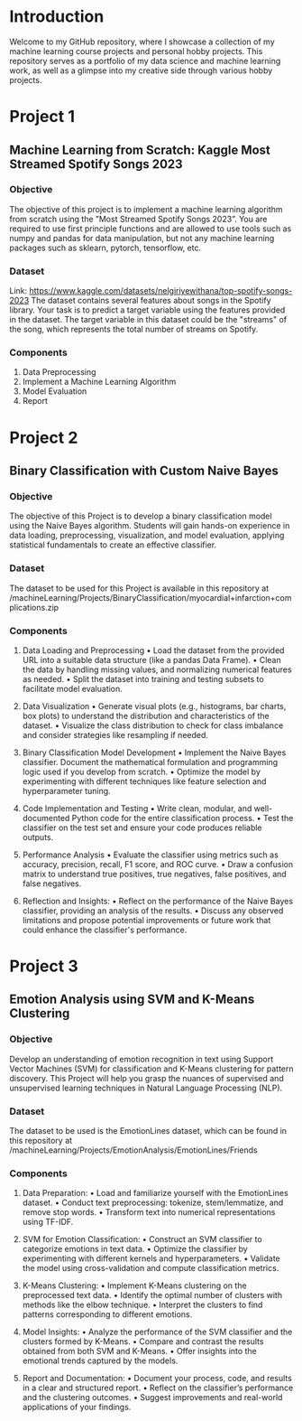 # **Introduction**
Welcome to my GitHub repository, where I showcase a collection of my machine learning course projects and personal hobby projects. This repository serves as a portfolio of my data science and machine learning work, as well as a glimpse into my creative side through various hobby projects.

# **Project 1**

## **Machine Learning from Scratch: Kaggle Most Streamed Spotify Songs 2023**

### **Objective**

The objective of this project is to implement a machine learning algorithm
from scratch using the ”Most Streamed Spotify Songs 2023”. You are required
to use first principle functions and are allowed to use tools such as numpy
and pandas for data manipulation, but not any machine learning packages
such as sklearn, pytorch, tensorflow, etc.

### **Dataset**

Link: https://www.kaggle.com/datasets/nelgiriyewithana/top-spotify-songs-2023
The dataset contains several features about songs in the Spotify library. Your task is to predict a target variable using the features provided in the dataset. The target variable in this dataset could be the "streams" of the song, which represents the total number of streams on Spotify.

### **Components**

1. Data Preprocessing
2. Implement a Machine Learning Algorithm
3. Model Evaluation
4. Report


# **Project 2**

## **Binary Classification with Custom Naive Bayes**

### **Objective**

The objective of this Project is to develop a binary classification model using the Naive Bayes algorithm. Students will gain hands-on experience in data loading, preprocessing, visualization, and model evaluation, applying statistical fundamentals to create an effective classifier.

### **Dataset**

The dataset to be used for this Project is available in this repository at /machineLearning/Projects/BinaryClassification/myocardial+infarction+complications.zip


### **Components**

1. Data Loading and Preprocessing
•	Load the dataset from the provided URL into a suitable data structure (like a pandas Data Frame).
•	Clean the data by handling missing values, and normalizing numerical features as needed.
•	Split the dataset into training and testing subsets to facilitate model evaluation.

2. Data Visualization
•	Generate visual plots (e.g., histograms, bar charts, box plots) to understand the distribution and characteristics of the dataset.
•	Visualize the class distribution to check for class imbalance and consider strategies like resampling if needed.

3. Binary Classification Model Development
•	Implement the Naive Bayes classifier. Document the mathematical formulation and programming logic used if you develop from scratch.
•	Optimize the model by experimenting with different techniques like feature selection and hyperparameter tuning.

4. Code Implementation and Testing
•	Write clean, modular, and well-documented Python code for the entire classification process.
•	Test the classifier on the test set and ensure your code produces reliable outputs.

5. Performance Analysis
•	Evaluate the classifier using metrics such as accuracy, precision, recall, F1 score, and ROC curve.
•	Draw a confusion matrix to understand true positives, true negatives, false positives, and false negatives.

6. Reflection and Insights: 
•	Reflect on the performance of the Naive Bayes classifier, providing an analysis of the results.
•	Discuss any observed limitations and propose potential improvements or future work that could enhance the classifier's performance.

 

# **Project 3**

## **Emotion Analysis using SVM and K-Means Clustering**

### **Objective**

Develop an understanding of emotion recognition in text using Support Vector Machines (SVM) for classification and K-Means clustering for pattern discovery. This Project will help you grasp the nuances of supervised and unsupervised learning techniques in Natural Language Processing (NLP).

### **Dataset**
The dataset to be used is the EmotionLines dataset, which can be found in this repository at /machineLearning/Projects/EmotionAnalysis/EmotionLines/Friends


### **Components**

1. Data Preparation:
•	Load and familiarize yourself with the EmotionLines dataset.
•	Conduct text preprocessing: tokenize, stem/lemmatize, and remove stop words.
•	Transform text into numerical representations using TF-IDF.

2. SVM for Emotion Classification:
•	Construct an SVM classifier to categorize emotions in text data.
•	Optimize the classifier by experimenting with different kernels and hyperparameters.
•	Validate the model using cross-validation and compute classification metrics.

3. K-Means Clustering:
•	Implement K-Means clustering on the preprocessed text data.
•	Identify the optimal number of clusters with methods like the elbow technique.
•	Interpret the clusters to find patterns corresponding to different emotions.

3. Model Insights:
•	Analyze the performance of the SVM classifier and the clusters formed by K-Means.
•	Compare and contrast the results obtained from both SVM and K-Means.
•	Offer insights into the emotional trends captured by the models.

4. Report and Documentation:
•	Document your process, code, and results in a clear and structured  report.
•	Reflect on the classifier’s performance and the clustering outcomes.
•	Suggest improvements and real-world applications of your findings.


